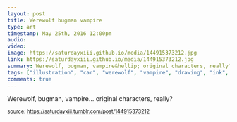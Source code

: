 ```yaml
---
layout: post
title: Werewolf bugman vampire
type: art
timestamp: May 25th, 2016 12:00pm
audio: 
video: 
image: https://saturdayxiii.github.io/media/144915373212.jpg
link: https://saturdayxiii.github.io/media/144915373212.jpg
summary: Werewolf, bugman, vampire&hellip; original characters, really?
tags: ["illustration", "car", "werewolf", "vampire", "drawing", "ink", "art"]
comments: true
---
```


Werewolf, bugman, vampire&hellip; original characters, really?
 
  
<small>source: https://saturdayxiii.tumblr.com/post/144915373212</small>